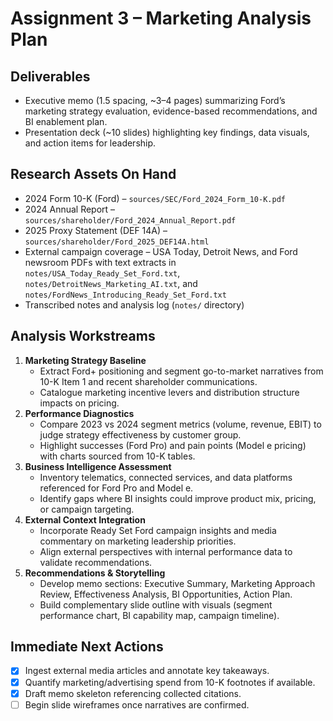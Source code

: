 # Assignment 3 – Marketing Analysis Plan

## Deliverables
- Executive memo (1.5 spacing, ~3–4 pages) summarizing Ford’s marketing strategy evaluation, evidence-based recommendations, and BI enablement plan.
- Presentation deck (~10 slides) highlighting key findings, data visuals, and action items for leadership.

## Research Assets On Hand
- 2024 Form 10-K (Ford) – `sources/SEC/Ford_2024_Form_10-K.pdf`
- 2024 Annual Report – `sources/shareholder/Ford_2024_Annual_Report.pdf`
- 2025 Proxy Statement (DEF 14A) – `sources/shareholder/Ford_2025_DEF14A.html`
- External campaign coverage – USA Today, Detroit News, and Ford newsroom PDFs with text extracts in `notes/USA_Today_Ready_Set_Ford.txt`, `notes/DetroitNews_Marketing_AI.txt`, and `notes/FordNews_Introducing_Ready_Set_Ford.txt`
- Transcribed notes and analysis log (`notes/` directory)

## Analysis Workstreams
1. **Marketing Strategy Baseline**
   - Extract Ford+ positioning and segment go-to-market narratives from 10-K Item 1 and recent shareholder communications.
   - Catalogue marketing incentive levers and distribution structure impacts on pricing.
2. **Performance Diagnostics**
   - Compare 2023 vs 2024 segment metrics (volume, revenue, EBIT) to judge strategy effectiveness by customer group.
   - Highlight successes (Ford Pro) and pain points (Model e pricing) with charts sourced from 10-K tables.
3. **Business Intelligence Assessment**
   - Inventory telematics, connected services, and data platforms referenced for Ford Pro and Model e.
   - Identify gaps where BI insights could improve product mix, pricing, or campaign targeting.
4. **External Context Integration**
   - Incorporate Ready Set Ford campaign insights and media commentary on marketing leadership priorities.
   - Align external perspectives with internal performance data to validate recommendations.
5. **Recommendations & Storytelling**
   - Develop memo sections: Executive Summary, Marketing Approach Review, Effectiveness Analysis, BI Opportunities, Action Plan.
   - Build complementary slide outline with visuals (segment performance chart, BI capability map, campaign timeline).

## Immediate Next Actions
- [x] Ingest external media articles and annotate key takeaways.
- [x] Quantify marketing/advertising spend from 10-K footnotes if available.
- [x] Draft memo skeleton referencing collected citations.
- [ ] Begin slide wireframes once narratives are confirmed.

